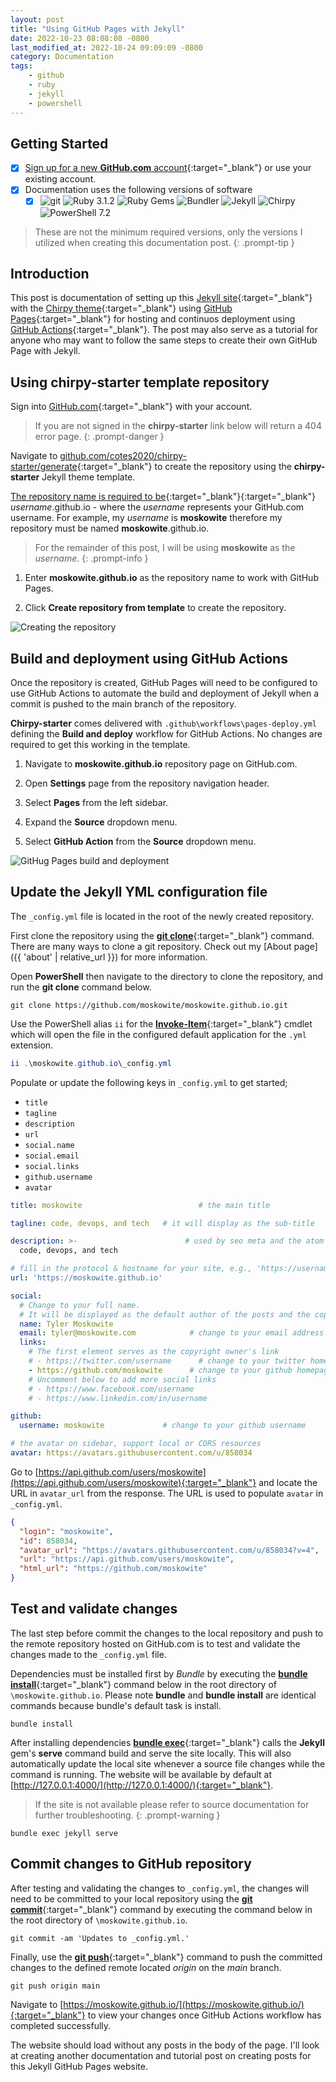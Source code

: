 ```yaml
---
layout: post
title: "Using GitHub Pages with Jekyll"
date: 2022-10-23 08:08:08 -0800
last_modified_at: 2022-10-24 09:09:09 -0800
category: Documentation
tags:
    - github
    - ruby
    - jekyll
    - powershell
---
```

## Getting Started

- [X] [Sign up for a new **GitHub.com** account](https://docs.github.com/en/get-started/signing-up-for-github/signing-up-for-a-new-github-account){:target="_blank"} or use your existing account.
- [X] Documentation uses the following versions of software
  - [X] ![git](https://img.shields.io/badge/git-2.38.1-orange) ![Ruby 3.1.2](https://img.shields.io/badge/Ruby-3.1.2-red) ![Ruby Gems](https://img.shields.io/badge/Ruby%20Gems-4.3.0-red) ![Bundler](https://img.shields.io/badge/Bundler-2.3.24-blue) ![Jekyll](https://img.shields.io/badge/Jekyll-4.3.0-lightblue) ![Chirpy](https://img.shields.io/badge/Chirpy-4.3.0-green) ![PowerShell 7.2](https://img.shields.io/badge/PowerShell-7.2.6-blue)

> These are not the minimum required versions, only the versions I utilized when creating this documentation post.
{: .prompt-tip }

## Introduction

This post is documentation of setting up this [Jekyll site](https://jekyllrb.com/){:target="_blank"} with the [Chirpy theme](https://chirpy.cotes.page/){:target="_blank"} using [GitHub Pages](https://docs.github.com/en/pages){:target="_blank"} for hosting and continuos deployment using [GitHub Actions](https://docs.github.com/en/actions){:target="_blank"}. The post may also serve as a tutorial for anyone who may want to follow the same steps to create their own GitHub Page with Jekyll. 

## Using chirpy-starter template repository

Sign into [GitHub.com](https://github.com){:target="_blank"} with your account.

> If you are not signed in the **chirpy-starter** link below will return a 404 error page.
{: .prompt-danger }

Navigate to [github.com/cotes2020/chirpy-starter/generate](https://github.com/cotes2020/chirpy-starter/generate){:target="_blank"} to create the repository using the **chirpy-starter** Jekyll theme template. 

[The repository name is required to be](https://docs.github.com/en/pages/getting-started-with-github-pages/about-github-pages#types-of-github-pages-sites){:target="_blank"}{:target="_blank"} *username*.github.io - where the *username* represents your GitHub.com username. For example, my *username* is **moskowite** therefore my repository must be named **moskowite**.github.io.

> For the remainder of this post, I will be using **moskowite** as the *username*.
{: .prompt-info }

1. Enter **moskowite.github.io** as the repository name to work with GitHub Pages.

2. Click **Create repository from template** to create the repository.

![Creating the repository](/assets/img/create-repo-from-chirpy-starter.png)

## Build and deployment using GitHub Actions

Once the repository is created, GitHub Pages will need to be configured to use GitHub Actions to automate the build and deployment of Jekyll when a commit is pushed to the main branch of the repository. 

**Chirpy-starter** comes delivered with `.github\workflows\pages-deploy.yml` defining the **Build and deploy** workflow for GitHub Actions. No changes are required to get this working in the template.

1. Navigate to **moskowite.github.io** repository page on GitHub.com.

2. Open **Settings** page from the repository navigation header.

3. Select **Pages** from the left sidebar.

4. Expand the **Source** dropdown menu.

5. Select **GitHub Action** from the **Source** dropdown menu. 

![GitHug Pages build and deployment](/assets/img/github-pages-build-and-deployment.png)

## Update the Jekyll YML configuration file

The `_config.yml` file is located in the root of the newly created repository.

First clone the repository using the [**git clone**](https://www.git-scm.com/docs/git-clone){:target="_blank"} command. There are many ways to clone a git repository. Check out my [About page]({{ 'about' | relative_url }}) for more information.

Open **PowerShell** then navigate to the directory to clone the repository, and run the **git clone** command below.

```console
git clone https://github.com/moskowite/moskowite.github.io.git
```
Use the PowerShell alias `ii` for the [**Invoke-Item**](https://learn.microsoft.com/powershell/module/microsoft.powershell.management/invoke-item?view=powershell-7.2){:target="_blank"} cmdlet which will open the file in the configured default application for the `.yml` extension. 

```powershell
ii .\moskowite.github.io\_config.yml
```

Populate or update the following keys in `_config.yml` to get started;
- `title` 
- `tagline` 
- `description` 
- `url` 
- `social.name`
- `social.email`
- `social.links`
- `github.username`
- `avatar`

```yml
title: moskowite                          # the main title

tagline: code, devops, and tech   # it will display as the sub-title

description: >-                        # used by seo meta and the atom feed
  code, devops, and tech

# fill in the protocol & hostname for your site, e.g., 'https://username.github.io'
url: 'https://moskowite.github.io'

social:
  # Change to your full name.
  # It will be displayed as the default author of the posts and the copyright owner in the Footer
  name: Tyler Moskowite
  email: tyler@moskowite.com            # change to your email address
  links:
    # The first element serves as the copyright owner's link
    # - https://twitter.com/username      # change to your twitter homepage
    - https://github.com/moskowite      # change to your github homepage
    # Uncomment below to add more social links
    # - https://www.facebook.com/username
    # - https://www.linkedin.com/in/username

github:
  username: moskowite             # change to your github username

# the avatar on sidebar, support local or CORS resources
avatar: https://avatars.githubusercontent.com/u/858034
```

Go to [https://api.github.com/users/moskowite](https://api.github.com/users/moskowite){:target="_blank"} and locate the URL in `avatar_url` from the response. The URL is used to populate `avatar`  in `_config.yml`.

```json
{
  "login": "moskowite",
  "id": 858034,
  "avatar_url": "https://avatars.githubusercontent.com/u/858034?v=4",
  "url": "https://api.github.com/users/moskowite",
  "html_url": "https://github.com/moskowite"
}
```

## Test and validate changes

The last step before commit the changes to the local repository and push to the remote repository hosted on GitHub.com is to test and validate the changes made to the `_config.yml` file.

Dependencies must be installed first by *Bundle* by executing the [**bundle install**](https://bundler.io/v2.3/man/bundle-install.1.html){:target="_blank"} command below in the root directory of `\moskowite.github.io`. Please note **bundle** and **bundle install** are identical commands because bundle's default task is install.

```console
bundle install
```

After installing dependencies [**bundle exec**](https://bundler.io/v2.3/man/bundle-exec.1.html){:target="_blank"} calls the **Jekyll** gem's **serve** command build and serve the site locally. This will also automatically update the local site whenever a source file changes while the command is running. The website will be available by default at [http://127.0.0.1:4000/](http://127.0.0.1:4000/){:target="_blank"}. 

> If the site is not available please refer to source documentation for further troubleshooting.
{: .prompt-warning }

```console
bundle exec jekyll serve
```
## Commit changes to GitHub repository

After testing and validating the changes to `_config.yml`, the changes will need to be committed to your local repository using the [**git commit**](https://git-scm.com/docs/git-commit){:target="_blank"} command by executing the command below in the root directory of `\moskowite.github.io`. 

```console
git commit -am 'Updates to _config.yml.'
```

Finally, use the [**git push**](https://git-scm.com/docs/git-push){:target="_blank"} command to push the committed changes to the defined remote located *origin* on the *main* branch.

```console
git push origin main
```

Navigate to [https://moskowite.github.io/](https://moskowite.github.io/){:target="_blank"} to view your changes once GitHub Actions workflow has completed successfully.

The website should load without any posts in the body of the page. I'll look at creating another documentation and tutorial post on creating posts for this Jekyll GitHub Pages website.
